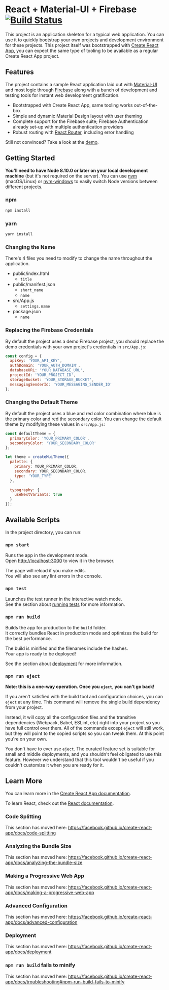 # React + Material-UI + Firebase [![Build Status](https://travis-ci.org/Phoqe/react-material-ui-firebase.svg?branch=master)](https://travis-ci.org/Phoqe/react-material-ui-firebase)

This project is an application skeleton for a typical web application.
You can use it to quickly bootstrap your own projects and development environment for these projects.
This project itself was bootstrapped with [Create React App](https://github.com/facebook/create-react-app), you can expect the same type of tooling to be available as a regular Create React App project.

## Features

The project contains a sample React application laid out with [Material-UI](https://material-ui.com) and most logic through [Firebase](https://firebase.google.com) along with a bunch of development and testing tools for instant web development gratification.

- Bootstrapped with Create React App, same tooling works out-of-the-box
- Simple and dynamic Material Design layout with user theming
- Complete support for the Firebase suite; Firebase Authentication already set-up with multiple authentication providers
- Robust routing with [React Router](https://reacttraining.com/react-router/), including error handling

Still not convinced? Take a look at the [demo](https://phoqe.github.io/react-material-ui-firebase).

## Getting Started

**You'll need to have Node 8.10.0 or later on your local development machine** (but it's not required on the server).
You can use [nvm](https://github.com/creationix/nvm#installation) (macOS/Linux) or [nvm-windows](https://github.com/coreybutler/nvm-windows#node-version-manager-nvm-for-windows) to easily switch Node versions between different projects.

### npm

```sh
npm install
```

### yarn

```sh
yarn install
```

### Changing the Name

There's 4 files you need to modify to change the name throughout the application.

- public/index.html
  - `title`
- public/manifest.json
  - `short_name`
  - `name`
- src/App.js
  - `settings.name`
- package.json
  - `name`
  
### Replacing the Firebase Credentials

By default the project uses a demo Firebase project, you should replace the demo credentials with your own project's credentials in `src/App.js`:

```js
const config = {
  apiKey: 'YOUR_API_KEY',
  authDomain: 'YOUR_AUTH_DOMAIN',
  databaseURL: 'YOUR_DATABASE_URL',
  projectId: 'YOUR_PROJECT_ID',
  storageBucket: 'YOUR_STORAGE_BUCKET',
  messagingSenderId: 'YOUR_MESSAGING_SENDER_ID'
};
```

### Changing the Default Theme

By default the project uses a blue and red color combination where blue is the primary color and red the secondary color.
You can change the default theme by modifying these values in `src/App.js`:

```js
const defaultTheme = {
  primaryColor: 'YOUR_PRIMARY_COLOR',
  secondaryColor: 'YOUR_SECONDARY_COLOR'
};

let theme = createMuiTheme({
  palette: {
    primary: YOUR_PRIMARY_COLOR,
    secondary: YOUR_SECONDARY_COLOR,
    type: 'YOUR_TYPE'
  },

  typography: {
    useNextVariants: true
  }
});
```

## Available Scripts

In the project directory, you can run:

### `npm start`

Runs the app in the development mode.<br>
Open [http://localhost:3000](http://localhost:3000) to view it in the browser.

The page will reload if you make edits.<br>
You will also see any lint errors in the console.

### `npm test`

Launches the test runner in the interactive watch mode.<br>
See the section about [running tests](https://facebook.github.io/create-react-app/docs/running-tests) for more information.

### `npm run build`

Builds the app for production to the `build` folder.<br>
It correctly bundles React in production mode and optimizes the build for the best performance.

The build is minified and the filenames include the hashes.<br>
Your app is ready to be deployed!

See the section about [deployment](https://facebook.github.io/create-react-app/docs/deployment) for more information.

### `npm run eject`

**Note: this is a one-way operation. Once you `eject`, you can't go back!**

If you aren't satisfied with the build tool and configuration choices, you can `eject` at any time. This command will remove the single build dependency from your project.

Instead, it will copy all the configuration files and the transitive dependencies (Webpack, Babel, ESLint, etc) right into your project so you have full control over them. All of the commands except `eject` will still work, but they will point to the copied scripts so you can tweak them. At this point you're on your own.

You don't have to ever use `eject`. The curated feature set is suitable for small and middle deployments, and you shouldn't feel obligated to use this feature. However we understand that this tool wouldn't be useful if you couldn't customize it when you are ready for it.

## Learn More

You can learn more in the [Create React App documentation](https://facebook.github.io/create-react-app/docs/getting-started).

To learn React, check out the [React documentation](https://reactjs.org/).

### Code Splitting

This section has moved here: https://facebook.github.io/create-react-app/docs/code-splitting

### Analyzing the Bundle Size

This section has moved here: https://facebook.github.io/create-react-app/docs/analyzing-the-bundle-size

### Making a Progressive Web App

This section has moved here: https://facebook.github.io/create-react-app/docs/making-a-progressive-web-app

### Advanced Configuration

This section has moved here: https://facebook.github.io/create-react-app/docs/advanced-configuration

### Deployment

This section has moved here: https://facebook.github.io/create-react-app/docs/deployment

### `npm run build` fails to minify

This section has moved here: https://facebook.github.io/create-react-app/docs/troubleshooting#npm-run-build-fails-to-minify
